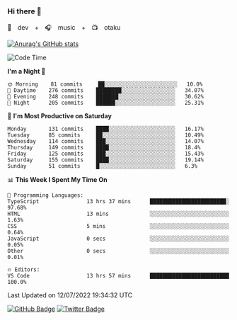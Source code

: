 ### Hi there 👋

🚀　dev　+　🎧　music　+　📺　otaku


[![Anurag's GitHub stats](https://github-readme-stats.vercel.app/api?username=koheitasaka&count_private=true&show_icons=true&theme=monokai)](https://github.com/koheitasaka/github-readme-stats)

<!--START_SECTION:waka-->
![Code Time](http://img.shields.io/badge/Code%20Time-0%20secs-blue)

**I'm a Night 🦉** 

```text
🌞 Morning    81 commits     ██░░░░░░░░░░░░░░░░░░░░░░░   10.0% 
🌆 Daytime    276 commits    ████████░░░░░░░░░░░░░░░░░   34.07% 
🌃 Evening    248 commits    ███████░░░░░░░░░░░░░░░░░░   30.62% 
🌙 Night      205 commits    ██████░░░░░░░░░░░░░░░░░░░   25.31%

```
📅 **I'm Most Productive on Saturday** 

```text
Monday       131 commits    ████░░░░░░░░░░░░░░░░░░░░░   16.17% 
Tuesday      85 commits     ██░░░░░░░░░░░░░░░░░░░░░░░   10.49% 
Wednesday    114 commits    ███░░░░░░░░░░░░░░░░░░░░░░   14.07% 
Thursday     149 commits    ████░░░░░░░░░░░░░░░░░░░░░   18.4% 
Friday       125 commits    ███░░░░░░░░░░░░░░░░░░░░░░   15.43% 
Saturday     155 commits    ████░░░░░░░░░░░░░░░░░░░░░   19.14% 
Sunday       51 commits     █░░░░░░░░░░░░░░░░░░░░░░░░   6.3%

```


📊 **This Week I Spent My Time On** 

```text
💬 Programming Languages: 
TypeScript               13 hrs 37 mins      ████████████████████████░   97.68% 
HTML                     13 mins             ░░░░░░░░░░░░░░░░░░░░░░░░░   1.63% 
CSS                      5 mins              ░░░░░░░░░░░░░░░░░░░░░░░░░   0.64% 
JavaScript               0 secs              ░░░░░░░░░░░░░░░░░░░░░░░░░   0.05% 
Other                    0 secs              ░░░░░░░░░░░░░░░░░░░░░░░░░   0.01%

🔥 Editors: 
VS Code                  13 hrs 57 mins      █████████████████████████   100.0%

```


 Last Updated on 12/07/2022 19:34:32 UTC
<!--END_SECTION:waka-->

[![GitHub Badge](https://img.shields.io/badge/GitHub-100000?style=for-the-badge&logo=github&logoColor=white)](https://github.com/koheitasaka)
[![Twitter Badge](https://img.shields.io/badge/Twitter-1DA1F2?style=for-the-badge&logo=twitter&logoColor=white)](https://twitter.com/sleep_asleep_)
